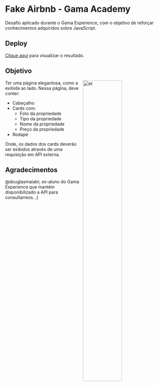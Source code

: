 # Fake Airbnb - Gama Academy

Desafio aplicado durante o Gama Experience, com o objetivo de reforçar conhecimentos adquiridos sobre JavaScript.

## Deploy

[Clique aqui](https://amazing-kowalevski-7c3f38.netlify.app/) para visualizar o resultado.

## Objetivo

<img src="./src/screenshot.png" alt="et" height="50%" width="50%" align="right" />

Ter uma página elegantosa, como a exibida ao lado. Nessa página, deve conter: 

- Cabeçalho
- Cards com:
  - Foto da propriedade
  - Tipo da propriedade
  - Nome da propriedade
  - Preço da propriedade
- Rodapé

Onde, os dados dos cards deverão ser exibidos através de uma requisição em API externa.

## Agradecimentos
@douglasmaiabr, ex-aluno do Gama Experience que mantém disponibilizado a API para consultarmos. ;)

